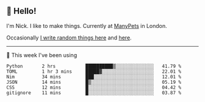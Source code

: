 ## 👋 Hello! 

I'm Nick. I like to make things. Currently at [ManyPets](https://manypets.com) in London.

Occasionally [I write random things here](https://nicksnell.com) and [here](https://twitter.com/nicksnell).

-------

🚀 This week I've been using

<!--START_SECTION:waka-->

```text
Python       2 hrs           ██████████▒░░░░░░░░░░░░░░   41.79 %
TOML         1 hr 3 mins     █████▓░░░░░░░░░░░░░░░░░░░   22.01 %
Nim          34 mins         ███░░░░░░░░░░░░░░░░░░░░░░   12.01 %
JSON         14 mins         █▒░░░░░░░░░░░░░░░░░░░░░░░   05.19 %
CSS          12 mins         █░░░░░░░░░░░░░░░░░░░░░░░░   04.42 %
gitignore    11 mins         █░░░░░░░░░░░░░░░░░░░░░░░░   03.87 %
```

<!--END_SECTION:waka-->
